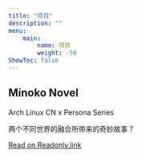 ```yaml
---
title: "项目"
description: ""
menu:
    main:
        name: 项目
        weight: -50
ShowToc: false
---
```


## Minoko Novel

Arch Linux CN x Persona Series

两个不同世界的融合所带来的奇妙故事？

[Read on Readonly.link](https://readonly.link/books/github.com/ShadowRZ/minoko-novel)
